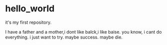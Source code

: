 # hello_world
it's my first repository.

I have a father and a mother,i dont like balck,i like baise.
you know, i cant do everything. i just want to try.
maybe success. maybe die.
 
